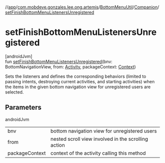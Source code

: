//[app](../../../../index.md)/[com.mobdeve.gonzales.lee.ong.artemis](../../index.md)/[BottomMenuUtil](../index.md)/[Companion](index.md)/[setFinishBottomMenuListenersUnregistered](set-finish-bottom-menu-listeners-unregistered.md)

# setFinishBottomMenuListenersUnregistered

[androidJvm]\
fun [setFinishBottomMenuListenersUnregistered](set-finish-bottom-menu-listeners-unregistered.md)(bnv: BottomNavigationView, from: [Activity](https://developer.android.com/reference/kotlin/android/app/Activity.html), packageContext: [Context](https://developer.android.com/reference/kotlin/android/content/Context.html))

Sets the listeners and defines the corresponding behaviors (limited to passing intents, destroying current activities, and starting activities) when the items in the given bottom navigation view for unregistered users are selected.

## Parameters

androidJvm

| | |
|---|---|
| bnv | bottom navigation view for unregistered users |
| from | nested scroll view involved in the scrolling action |
| packageContext | context of the activity calling this method |
